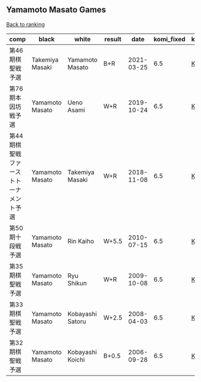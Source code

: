 ## Yamamoto Masato Games

[Back to ranking](../../index.md)




| **comp** | **black** | **white** | **result** | **date** | **komi_fixed** | **kifu** | 
| --- | --- | --- | --- | --- | --- | --- |
| 第46期棋聖戦予選 | Takemiya Masaki | Yamamoto Masato | B+R | 2021-03-25 | 6.5 | [Kifu](https://kifudepot.net/kifucontents.php?id=eLpITJljhEYuxuiEXxt4ng%3D%3D) | 
| 第76期本因坊戦予選 | Yamamoto Masato | Ueno Asami | W+R | 2019-10-24 | 6.5 | [Kifu](https://kifudepot.net/kifucontents.php?id=%2BEJ15ZQEISsiTni9QgdbXQ%3D%3D) | 
| 第44期棋聖戦ファーストトーナメント予選 | Yamamoto Masato | Takemiya Masaki | W+R | 2018-11-08 | 6.5 | [Kifu](https://kifudepot.net/kifucontents.php?id=pNCxw62CAix66YGmp0i1SQ%3D%3D) | 
| 第50期十段戦予選 | Yamamoto Masato | Rin Kaiho | W+5.5 | 2010-07-15 | 6.5 | [Kifu](https://kifudepot.net/kifucontents.php?id=8HjYknE5Lfm05vkcqU9Vrw%3D%3D) | 
| 第35期棋聖戦予選 | Yamamoto Masato | Ryu Shikun | W+R | 2009-10-08 | 6.5 | [Kifu](https://kifudepot.net/kifucontents.php?id=l0ed2quRB49rPW4eLX454Q%3D%3D) | 
| 第33期棋聖戦予選 | Yamamoto Masato | Kobayashi Satoru | W+2.5 | 2008-04-03 | 6.5 | [Kifu](https://kifudepot.net/kifucontents.php?id=UOu72mvZ6zw7X9zAvqpOpg%3D%3D) | 
| 第32期棋聖戦予選 | Yamamoto Masato | Kobayashi Koichi | B+0.5 | 2006-09-28 | 6.5 | [Kifu](https://kifudepot.net/kifucontents.php?id=wPIhQi3KNilUwxRAQBQktQ%3D%3D) |




